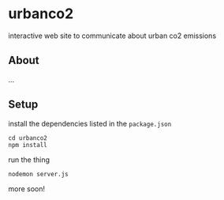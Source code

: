 # urbanco2
interactive web site to communicate about urban co2 emissions

## About
...

## Setup

install the dependencies listed in the ```package.json```
```
cd urbanco2
npm install
```

run the thing
```
nodemon server.js
```

more soon!
